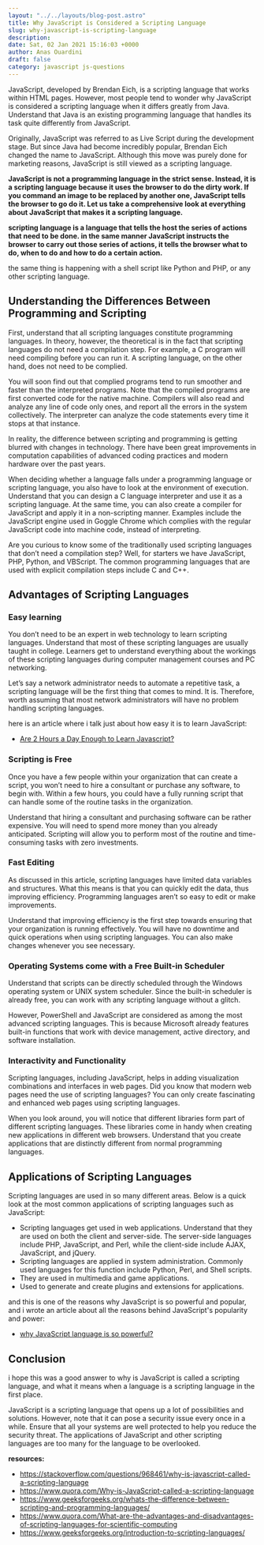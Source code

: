```yaml
---
layout: "../../layouts/blog-post.astro"
title: Why JavaScript is Considered a Scripting Language
slug: why-javascript-is-scripting-language
description: 
date: Sat, 02 Jan 2021 15:16:03 +0000
author: Anas Ouardini
draft: false
category: javascript js-questions
---
```



JavaScript, developed by Brendan Eich, is a scripting language that works within HTML pages. However, most people tend to wonder why JavaScript is considered a scripting language when it differs greatly from Java. Understand that Java is an existing programming language that handles its task quite differently from JavaScript.

Originally, JavaScript was referred to as Live Script during the development stage. But since Java had become incredibly popular, Brendan Eich changed the name to JavaScript. Although this move was purely done for marketing reasons, JavaScript is still viewed as a scripting language.

**JavaScript is not a programming language in the strict sense. Instead, it is a scripting language because it uses the browser to do the dirty work. If you command an image to be replaced by another one, JavaScript tells the browser to go do it. Let us take a comprehensive look at everything about JavaScript that makes it a scripting language.**

**scripting language is a language that tells the host the series of actions that need to be done. in the same manner JavaScript instructs the browser to carry out those series of actions, it tells the browser what to do, when to do and how to do a certain action.**

the same thing is happening with a shell script like Python and PHP, or any other scripting language.

## Understanding the Differences Between Programming and Scripting

First, understand that all scripting languages constitute programming languages. In theory, however, the theoretical is in the fact that scripting languages do not need a compilation step. For example, a C program will need compiling before you can run it. A scripting language, on the other hand, does not need to be complied.

You will soon find out that complied programs tend to run smoother and faster than the interpreted programs. Note that the compiled programs are first converted code for the native machine. Compilers will also read and analyze any line of code only ones, and report all the errors in the system collectively. The interpreter can analyze the code statements every time it stops at that instance.

In reality, the difference between scripting and programming is getting blurred with changes in technology. There have been great improvements in computation capabilities of advanced coding practices and modern hardware over the past years.

When deciding whether a language falls under a programming language or scripting language, you also have to look at the environment of execution. Understand that you can design a C language interpreter and use it as a scripting language. At the same time, you can also create a compiler for JavaScript and apply it in a non-scripting manner. Examples include the JavaScript engine used in Goggle Chrome which complies with the regular JavaScript code into machine code, instead of interpreting.

Are you curious to know some of the traditionally used scripting languages that don’t need a compilation step? Well, for starters we have JavaScript, PHP, Python, and VBScript. The common programming languages that are used with explicit compilation steps include C and C++.

## Advantages of Scripting Languages

### Easy learning

You don’t need to be an expert in web technology to learn scripting languages. Understand that most of these scripting languages are usually taught in college. Learners get to understand everything about the workings of these scripting languages during computer management courses and PC networking.

Let’s say a network administrator needs to automate a repetitive task, a scripting language will be the first thing that comes to mind. It is. Therefore, worth assuming that most network administrators will have no problem handling scripting languages.

here is an article where i talk just about how easy it is to learn JavaScript:

- <a href="/posts/wp-admin/post.php?post=59&action=edit" target="_blank" rel="noreferrer noopener">Are 2 Hours a Day Enough to Learn Javascript?</a>

### Scripting is Free

Once you have a few people within your organization that can create a script, you won’t need to hire a consultant or purchase any software, to begin with. Within a few hours, you could have a fully running script that can handle some of the routine tasks in the organization.

Understand that hiring a consultant and purchasing software can be rather expensive. You will need to spend more money than you already anticipated. Scripting will allow you to perform most of the routine and time-consuming tasks with zero investments.

### Fast Editing

As discussed in this article, scripting languages have limited data variables and structures. What this means is that you can quickly edit the data, thus improving efficiency. Programming languages aren’t so easy to edit or make improvements.

Understand that improving efficiency is the first step towards ensuring that your organization is running effectively. You will have no downtime and quick operations when using scripting languages. You can also make changes whenever you see necessary.

### Operating Systems come with a Free Built-in Scheduler

Understand that scripts can be directly scheduled through the Windows operating system or UNIX system scheduler. Since the built-in scheduler is already free, you can work with any scripting language without a glitch.

However, PowerShell and JavaScript are considered as among the most advanced scripting languages. This is because Microsoft already features built-in functions that work with device management, active directory, and software installation.

### Interactivity and Functionality

Scripting languages, including JavaScript, helps in adding visualization combinations and interfaces in web pages. Did you know that modern web pages need the use of scripting languages? You can only create fascinating and enhanced web pages using scripting languages.

When you look around, you will notice that different libraries form part of different scripting languages. These libraries come in handy when creating new applications in different web browsers. Understand that you create applications that are distinctly different from normal programming languages.

## Applications of Scripting Languages

Scripting languages are used in so many different areas. Below is a quick look at the most common applications of scripting languages such as JavaScript:

- Scripting languages get used in web applications. Understand that they are used on both the client and server-side. The server-side languages include PHP, JavaScript, and Perl, while the client-side include AJAX, JavaScript, and jQuery.
- Scripting languages are applied in system administration. Commonly used languages for this function include Python, Perl, and Shell scripts.
- They are used in multimedia and game applications.
- Used to generate and create plugins and extensions for applications.

and this is one of the reasons why JavaScript is so powerful and popular, and i wrote an article about all the reasons behind JavaScript's popularity and power:

- <a href="/posts/why-javascript-is-powerful/" target="_blank" rel="noreferrer noopener">why JavaScript language is so powerful?</a>

## Conclusion

i hope this was a good answer to why is JavaScript is called a scripting language, and what it means when a language is a scripting language in the first place.

JavaScript is a scripting language that opens up a lot of possibilities and solutions. However, note that it can pose a security issue every once in a while. Ensure that all your systems are well protected to help you reduce the security threat. The applications of JavaScript and other scripting languages are too many for the language to be overlooked.

**resources:**

- <a href="https://stackoverflow.com/questions/968461/why-is-javascript-called-a-scripting-language" target="_blank" rel="noreferrer noopener nofollow">https://stackoverflow.com/questions/968461/why-is-javascript-called-a-scripting-language</a>
- <a href="https://www.quora.com/Why-is-JavaScript-called-a-scripting-language" rel="noreferrer noopener nofollow" target="_blank">https://www.quora.com/Why-is-JavaScript-called-a-scripting-language</a>
- <a href="https://www.geeksforgeeks.org/whats-the-difference-between-scripting-and-programming-languages/" target="_blank" rel="noreferrer noopener nofollow">https://www.geeksforgeeks.org/whats-the-difference-between-scripting-and-programming-languages/</a>
- <a href="https://www.quora.com/What-are-the-advantages-and-disadvantages-of-scripting-languages-for-scientific-computing" rel="noreferrer noopener nofollow" target="_blank">https://www.quora.com/What-are-the-advantages-and-disadvantages-of-scripting-languages-for-scientific-computing</a>
- <a href="https://www.geeksforgeeks.org/introduction-to-scripting-languages/" target="_blank" rel="noreferrer noopener nofollow">https://www.geeksforgeeks.org/introduction-to-scripting-languages/</a>
